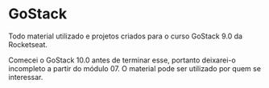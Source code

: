 # GoStack
Todo material utilizado e projetos criados para o curso GoStack 9.0 da Rocketseat.

Comecei o GoStack 10.0 antes de terminar esse, portanto deixarei-o incompleto a partir do módulo 07. O material pode ser utilizado por quem se interessar.
